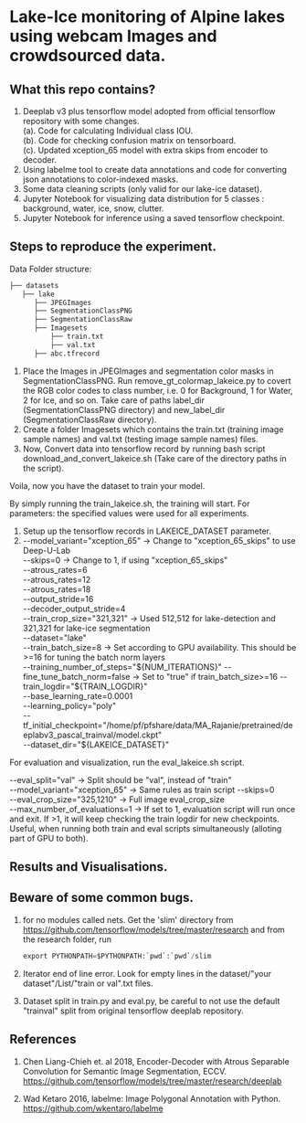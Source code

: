 # Lake-Ice monitoring of Alpine lakes using webcam Images and crowdsourced data.

## What this repo contains?
1. Deeplab v3 plus tensorflow model adopted from official tensorflow repository with some changes.    
  (a). Code for calculating Individual class IOU.     
  (b). Code for checking confusion matrix on tensorboard.     
  (c). Updated xception_65 model with extra skips from encoder to decoder.      
2. Using labelme tool to create data annotations and code for converting json annotations to color-indexed masks.
3. Some data cleaning scripts (only valid for our lake-ice dataset).
4. Jupyter Notebook for visualizing data distribution for 5 classes : background, water, ice, snow, clutter.
5. Jupyter Notebook for inference using a saved tensorflow checkpoint.

## Steps to reproduce the experiment.

Data
Folder structure:
  ```bash
├── datasets
    ├── lake
        ├── JPEGImages
        ├── SegmentationClassPNG
        ├── SegmentationClassRaw
        ├── Imagesets
            ├── train.txt
            ├── val.txt
        ├── abc.tfrecord

```
1. Place the Images in JPEGImages and segmentation color masks in SegmentationClassPNG. Run remove_gt_colormap_lakeice.py to covert the RGB color codes to class number, i.e. 0 for Background, 1 for Water, 2 for Ice, and so on. Take care of paths label_dir (SegmentationClassPNG directory) and new_label_dir (SegmentationClassRaw directory).
2. Create a folder Imagesets which contains the train.txt (training image sample names) and val.txt (testing image sample names) files. 
3. Now, Convert data into tensorflow record by running bash script download_and_convert_lakeice.sh (Take care of the directory paths in the script).

Voila, now you have the dataset to train your model.




By simply running the train_lakeice.sh, the training will start.
For parameters: the specified values were used for all experiments.
1. Setup up the tensorflow records in LAKEICE_DATASET parameter.
2. --model_variant="xception_65" -> Change to "xception_65_skips" to use Deep-U-Lab  
   --skips=0                     -> Change to 1, if using "xception_65_skips"  
   --atrous_rates=6   
   --atrous_rates=12   
   --atrous_rates=18    
   --output_stride=16   
   --decoder_output_stride=4   
   --train_crop_size="321,321"   -> Used 512,512 for lake-detection and 321,321 for lake-ice segmentation  
   --dataset="lake"               
   --train_batch_size=8          -> Set according to GPU availability. This should be >=16 for tuning the batch norm layers  
   --training_number_of_steps="${NUM_ITERATIONS}"    
   --fine_tune_batch_norm=false  -> Set to "true" if train_batch_size>=16      
   --train_logdir="${TRAIN_LOGDIR}"    
   --base_learning_rate=0.0001    
   --learning_policy="poly"        
   --tf_initial_checkpoint="/home/pf/pfshare/data/MA_Rajanie/pretrained/deeplabv3_pascal_trainval/model.ckpt"       
   --dataset_dir="${LAKEICE_DATASET}"     
   

For evaluation and visualization, run the eval_lakeice.sh script.  
  
   --eval_split="val"             -> Split should be "val", instead of "train"     
   --model_variant="xception_65"  -> Same rules as train script
   --skips=0    
   --eval_crop_size="325,1210"    -> Full image eval_crop_size   
   --max_number_of_evaluations=1  -> If set to 1, evaluation script will run once and exit. If >1, it will keep checking the train logdir for new checkpoints. Useful, when running both train and eval scripts simultaneously (alloting part of GPU to both).    

## Results and Visualisations.

## Beware of some common bugs.
1. for no modules called nets.
   Get the 'slim' directory from https://github.com/tensorflow/models/tree/master/research and from the research folder, run 
   ```python
   export PYTHONPATH=$PYTHONPATH:`pwd`:`pwd`/slim
   ```
2. Iterator end of line error.
   Look for empty lines in the dataset/"your dataset"/List/"train or val".txt files.
  
3. Dataset split  in train.py and eval.py, be careful to not use the default "trainval" split from original tensorflow deeplab    repository.

## References
1. Chen Liang-Chieh et. al 2018, Encoder-Decoder with Atrous Separable Convolution for Semantic Image Segmentation, ECCV. https://github.com/tensorflow/models/tree/master/research/deeplab
    
2. Wad Ketaro 2016, labelme: Image Polygonal Annotation with Python. https://github.com/wkentaro/labelme
